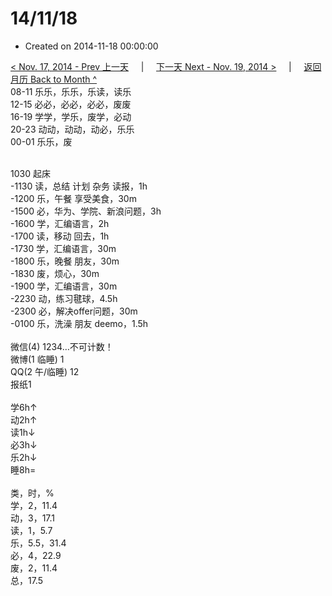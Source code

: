 # 14/11/18

- Created on 2014-11-18 00:00:00

[< Nov. 17, 2014 - Prev 上一天](/_archived/lifelogs/2014/11/d17.md) &nbsp; &nbsp; | &nbsp; &nbsp; [下一天 Next - Nov. 19, 2014 >](/_archived/lifelogs/2014/11/d19.md) &nbsp; &nbsp; |  &nbsp; &nbsp; [返回月历 Back to Month ^](/_archived/lifelogs/2014/11/index.md)
<br/>08-11 乐乐，乐乐，乐读，读乐<br/>12-15 必必，必必，必必，废废<br/>16-19 学学，学乐，废学，必动<br/>20-23 动动，动动，动必，乐乐<br/>00-01 乐乐，废<div><br/></div>1030 起床<br/>-1130 读，总结 计划 杂务 读报，1h<br/>-1200 乐，午餐 享受美食，30m<br/>-1500 必，华为、学院、新浪问题，3h<br/>-1600 学，汇编语言，2h<br/>-1700 读，移动 回去，1h<br/>-1730 学，汇编语言，30m<br/>-1800 乐，晚餐 朋友，30m<br/>-1830 废，烦心，30m<br/>-1900 学，汇编语言，30m<br/>-2230 动，练习毽球，4.5h<br/>-2300 必，解决offer问题，30m<br/>-0100 乐，洗澡 朋友 deemo，1.5h<div><br/></div>微信(4) 1234…不可计数！<br/>微博(1 临睡) 1<br/>QQ(2 午/临睡) 12<br/>报纸1<div><br/></div>学6h↑<br/>动2h↑<br/>读1h↓<br/>必3h↓<br/>乐2h↓<br/>睡8h=<div><br/></div>类，时，%<br/>学，2，11.4<br/>动，3，17.1<br/>读，1，5.7<br/>乐，5.5，31.4<br/>必，4，22.9<br/>废，2，11.4<br/>总，17.5</div>
